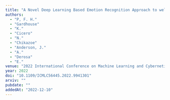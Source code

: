 ```yaml
---
title: "A Novel Deep Learning Based Emotion Recognition Approach to well Being from Fingertip Blood Volume Pulse"
authors:
  - "P, F. H."
  - "Gardhouse"
  - "K."
  - "Cicero"
  - "N."
  - "Chikazoe"
  - "Anderson, J."
  - "A."
  - "Derosa"
  - "E."
venue: "2022 International Conference on Machine Learning and Cybernetics (ICMLC)"
year: 2022
doi: "10.1109/ICMLC56445.2022.9941301"
arxiv: ""
pubdate: ""
addedAt: "2022-12-10"
---
```

